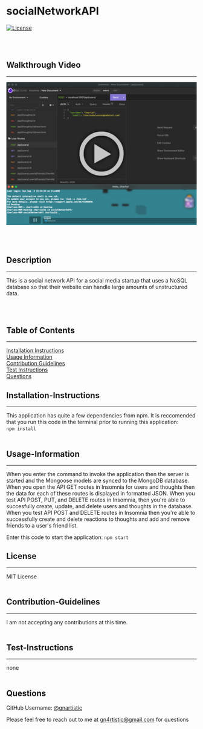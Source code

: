 # socialNetworkAPI
  [![License](https://img.shields.io/badge/License-MIT-yellow.svg)](https://opensource.org/licenses/MIT)
  
  <br/>
  <br/>
  
  ## Walkthrough Video
  
  ------
[![screenshot 1](/assets/images/My%20project-1.png)](https://vimeo.com/746357386)   
  
  <br/>
  <br/>

  ## Description
  
  ------
  This is a social network API for a social media startup that uses a NoSQL database so that their website can handle large amounts of unstructured data.
  
  <br/>
  <br/>

  ## Table of Contents

  -----
  [Installation Instructions](#installation-instructions)  
  [Usage Information](#usage-information)  
  [Contribution Guidelines](#contribution-guidelines)  
  [Test Instructions](#test-instructions)  
  [Questions](#questions)  
  
  ## Installation-Instructions

  -----
  This application has quite a few dependencies from npm. It is reccomended that you run this code in the terminal prior to running this application:  
  ```npm install```
  <br/>
  <br/>
  
  ## Usage-Information
  
  -----
  When you enter the command to invoke the application then the server is started and the Mongoose models are synced to the MongoDB database. When you open the API GET routes in Insomnia for users and thoughts then the data for each of these routes is displayed in formatted JSON. When you test API POST, PUT, and DELETE routes in Insomnia, then you're able to succesfully create, update, and delete users and thoughts in the database. When you test API POST and DELETE routes in Insomnia then you're able to successfully create and delete reactions to thoughts and add and remove friends to a user's friend list.  

  Enter this code to start the application:
  ```npm start```
  
  ## License
  
  -----
  MIT License
  <br/>
  <br/>
  
  ## Contribution-Guidelines
  
  -----
  I am not accepting any contributions at this time.
  <br/>
  <br/>
  ## Test-Instructions
  -----
  
  none
  <br/>
  <br/>
  
  ## Questions
  
  GitHub Username: [@gnartistic](https://github.com/gnartistic)  
  
  Please feel free to reach out to me at [gn4rtistic@gmail.com](mailto:gn4rtistic@gmail.com) for questions

